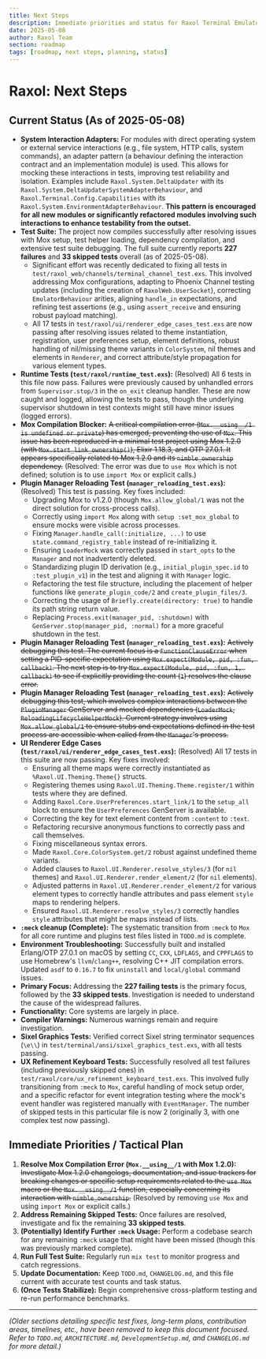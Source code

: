 ```yaml
---
title: Next Steps
description: Immediate priorities and status for Raxol Terminal Emulator development
date: 2025-05-08
author: Raxol Team
section: roadmap
tags: [roadmap, next steps, planning, status]
---
```


# Raxol: Next Steps

## Current Status (As of 2025-05-08)

- **System Interaction Adapters:** For modules with direct operating system or external service interactions (e.g., file system, HTTP calls, system commands), an adapter pattern (a behaviour defining the interaction contract and an implementation module) is used.
  This allows for mocking these interactions in tests, improving test reliability and isolation.
  Examples include `Raxol.System.DeltaUpdater` with its `Raxol.System.DeltaUpdaterSystemAdapterBehaviour`,
  and `Raxol.Terminal.Config.Capabilities` with its `Raxol.System.EnvironmentAdapterBehaviour`.
  **This pattern is encouraged for all new modules or significantly refactored modules involving such interactions to enhance testability from the outset.**
- **Test Suite:** The project now compiles successfully after resolving issues with Mox setup, test helper loading, dependency compilation, and extensive test suite debugging. The full suite currently reports **227 failures** and **33 skipped tests** overall (as of 2025-05-08).
  - Significant effort was recently dedicated to fixing all tests in `test/raxol_web/channels/terminal_channel_test.exs`. This involved addressing Mox configurations, adapting to Phoenix Channel testing updates (including the creation of `RaxolWeb.UserSocket`), correcting `EmulatorBehaviour` arities, aligning `handle_in` expectations, and refining test assertions (e.g., using `assert_receive` and ensuring robust payload matching).
  - All 17 tests in `test/raxol/ui/renderer_edge_cases_test.exs` are now passing after resolving issues related to theme instantiation, registration, user preferences setup, element definitions, robust handling of nil/missing theme variants in `ColorSystem`, nil themes and elements in `Renderer`, and correct attribute/style propagation for various element types.
- **Runtime Tests (`test/raxol/runtime_test.exs`):** (Resolved) All 6 tests in this file now pass. Failures were previously caused by unhandled errors from `Supervisor.stop/3` in the `on_exit` cleanup handler. These are now caught and logged, allowing the tests to pass, though the underlying supervisor shutdown in test contexts might still have minor issues (logged errors).
- **Mox Compilation Blocker:** ~~A critical compilation error (`Mox.__using__/1 is undefined or private`) has emerged, preventing the use of `Mox`. This issue has been reproduced in a minimal test project using Mox 1.2.0 (with `Mox.start_link_ownership()`), Elixir 1.18.3, and OTP 27.0.1. It appears specifically related to Mox 1.2.0 and its `nimble_ownership` dependency.~~ (Resolved: The error was due to `use Mox` which is not defined; solution is to use `import Mox` or explicit calls.)
- **Plugin Manager Reloading Test (`manager_reloading_test.exs`):** (Resolved) This test is passing. Key fixes included:
  - Upgrading Mox to v1.2.0 (though `Mox.allow_global/1` was not the direct solution for cross-process calls).
  - Correctly using `import Mox` along with `setup :set_mox_global` to ensure mocks were visible across processes.
  - Fixing `Manager.handle_call(:initialize, ...)` to use `state.command_registry_table` instead of re-initializing it.
  - Ensuring `LoaderMock` was correctly passed in `start_opts` to the `Manager` and not inadvertently deleted.
  - Standardizing plugin ID derivation (e.g., `initial_plugin_spec.id` to `:test_plugin_v1`) in the test and aligning it with `Manager` logic.
  - Refactoring the test file structure, including the placement of helper functions like `generate_plugin_code/2` and `create_plugin_files/3`.
  - Correcting the usage of `Briefly.create(directory: true)` to handle its path string return value.
  - Replacing `Process.exit(manager_pid, :shutdown)` with `GenServer.stop(manager_pid, :normal)` for a more graceful shutdown in the test.
- **Plugin Manager Reloading Test (`manager_reloading_test.exs`):** ~~Actively debugging this test. The current focus is a `FunctionClauseError` when setting a PID-specific expectation using `Mox.expect(Module, pid, :fun, callback)`. The next step is to try `Mox.expect(Module, pid, :fun, 1, callback)` to see if explicitly providing the count (`1`) resolves the clause error.~~
- **Plugin Manager Reloading Test (`manager_reloading_test.exs`):** ~~Actively debugging this test, which involves complex interactions between the `PluginManager` GenServer and mocked dependencies (`LoaderMock`, `ReloadingLifecycleHelperMock`). Current strategy involves using `Mox.allow_global/1` to ensure stubs and expectations defined in the test process are accessible when called from the `Manager`'s process.~~
- **UI Renderer Edge Cases (`test/raxol/ui/renderer_edge_cases_test.exs`):** (Resolved) All 17 tests in this suite are now passing. Key fixes involved:
  - Ensuring all theme maps were correctly instantiated as `%Raxol.UI.Theming.Theme{}` structs.
  - Registering themes using `Raxol.UI.Theming.Theme.register/1` within tests where they are defined.
  - Adding `Raxol.Core.UserPreferences.start_link/1` to the `setup_all` block to ensure the `UserPreferences` GenServer is available.
  - Correcting the key for text element content from `:content` to `:text`.
  - Refactoring recursive anonymous functions to correctly pass and call themselves.
  - Fixing miscellaneous syntax errors.
  - Made `Raxol.Core.ColorSystem.get/2` robust against undefined theme variants.
  - Added clauses to `Raxol.UI.Renderer.resolve_styles/3` (for `nil` themes) and `Raxol.UI.Renderer.render_element/2` (for `nil` elements).
  - Adjusted patterns in `Raxol.UI.Renderer.render_element/2` for various element types to correctly handle attributes and pass element `style` maps to rendering helpers.
  - Ensured `Raxol.UI.Renderer.resolve_styles/3` correctly handles `style` attributes that might be maps instead of lists.
- **`:meck` cleanup (Complete):** The systematic transition from `:meck` to `Mox` for all core runtime and plugins test files listed in `TODO.md` is complete.
- **Environment Troubleshooting:** Successfully built and installed Erlang/OTP 27.0.1 on macOS by setting `CC`, `CXX`, `LDFLAGS`, and `CPPFLAGS` to use Homebrew's `llvm`/`clang++`, resolving C++ JIT compilation errors. Updated `asdf` to `0.16.7` to fix `uninstall` and `local/global` command issues.
- **Primary Focus:** Addressing the **227 failing tests** is the primary focus, followed by the **33 skipped tests**. Investigation is needed to understand the cause of the widespread failures.
- **Functionality:** Core systems are largely in place.
- **Compiler Warnings:** Numerous warnings remain and require investigation.
- **Sixel Graphics Tests:** Verified correct Sixel string terminator sequences (`\e\\`) in `test/terminal/ansi/sixel_graphics_test.exs`, with all tests passing.
- **UX Refinement Keyboard Tests:** Successfully resolved all test failures (including previously skipped ones) in `test/raxol/core/ux_refinement_keyboard_test.exs`. This involved fully transitioning from `:meck` to `Mox`, careful handling of mock setup order, and a specific refactor for event integration testing where the mock's event handler was registered manually with `EventManager`. The number of skipped tests in this particular file is now 2 (originally 3, with one complex test now passing).

## Immediate Priorities / Tactical Plan

1. **Resolve Mox Compilation Error (`Mox.__using__/1` with Mox 1.2.0):** ~~Investigate Mox 1.2.0 changelogs, documentation, and issue trackers for breaking changes or specific setup requirements related to the `use Mox` macro or the `Mox.__using__/1` function, especially concerning its interaction with `nimble_ownership`.~~ (Resolved by removing `use Mox` and using `import Mox` or explicit calls.)
2. **Address Remaining Skipped Tests:** Once failures are resolved, investigate and fix the remaining **33 skipped tests**.
3. **(Potentially) Identify Further `:meck` Usage:** Perform a codebase search for any remaining `:meck` usage that might have been missed (though this was previously marked complete).
4. **Run Full Test Suite:** Regularly run `mix test` to monitor progress and catch regressions.
5. **Update Documentation:** Keep `TODO.md`, `CHANGELOG.md`, and this file current with accurate test counts and task status.
6. **(Once Tests Stabilize):** Begin comprehensive cross-platform testing and re-run performance benchmarks.

---

_(Older sections detailing specific test fixes, long-term plans, contribution areas, timelines, etc., have been removed to keep this document focused. Refer to `TODO.md`, `ARCHITECTURE.md`, `DevelopmentSetup.md`, and `CHANGELOG.md` for more detail.)_
